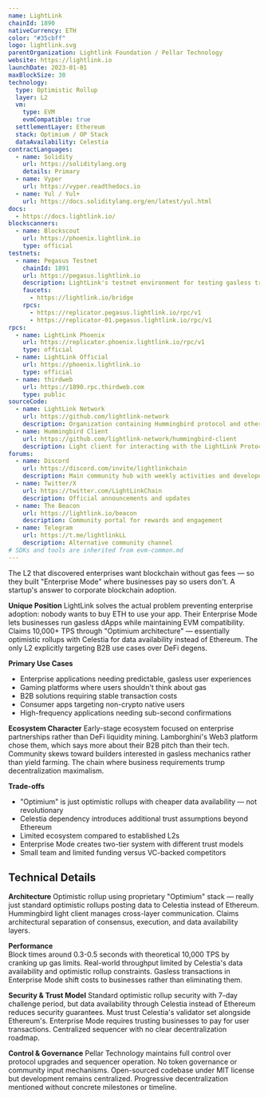 ```yaml
---
name: LightLink
chainId: 1890
nativeCurrency: ETH
color: "#35cbff"
logo: lightlink.svg
parentOrganization: Lightlink Foundation / Pellar Technology
website: https://lightlink.io
launchDate: 2023-01-01
maxBlockSize: 30
technology:
  type: Optimistic Rollup
  layer: L2
  vm:
    type: EVM
    evmCompatible: true
  settlementLayer: Ethereum
  stack: Optimium / OP Stack
  dataAvailability: Celestia
contractLanguages:
  - name: Solidity
    url: https://soliditylang.org
    details: Primary
  - name: Vyper
    url: https://vyper.readthedocs.io
  - name: Yul / Yul+
    url: https://docs.soliditylang.org/en/latest/yul.html
docs:
  - https://docs.lightlink.io/
blockscanners:
  - name: Blockscout
    url: https://phoenix.lightlink.io
    type: official
testnets:
  - name: Pegasus Testnet
    chainId: 1891
    url: https://pegasus.lightlink.io
    description: LightLink's testnet environment for testing gasless transactions and Enterprise Mode features.
    faucets:
      - https://lightlink.io/bridge
    rpcs:
      - https://replicator.pegasus.lightlink.io/rpc/v1
      - https://replicator-01.pegasus.lightlink.io/rpc/v1
rpcs:
  - name: LightLink Phoenix
    url: https://replicator.phoenix.lightlink.io/rpc/v1
    type: official
  - name: LightLink Official
    url: https://phoenix.lightlink.io
    type: official
  - name: thirdweb
    url: https://1890.rpc.thirdweb.com
    type: public
sourceCode:
  - name: LightLink Network
    url: https://github.com/lightlink-network
    description: Organization containing Hummingbird protocol and other core components
  - name: Hummingbird Client
    url: https://github.com/lightlink-network/hummingbird-client
    description: Light client for interacting with the LightLink Protocol
forums:
  - name: Discord
    url: https://discord.com/invite/lightlinkchain
    description: Main community hub with weekly activities and developer support
  - name: Twitter/X
    url: https://twitter.com/LightLinkChain
    description: Official announcements and updates
  - name: The Beacon
    url: https://lightlink.io/beacon
    description: Community portal for rewards and engagement
  - name: Telegram
    url: https://t.me/lightlinkLL
    description: Alternative community channel
# SDKs and tools are inherited from evm-common.md
---
```


The L2 that discovered enterprises want blockchain without gas fees — so they built "Enterprise Mode" where businesses pay so users don't. A startup's answer to corporate blockchain adoption.

**Unique Position**
LightLink solves the actual problem preventing enterprise adoption: nobody wants to buy ETH to use your app. Their Enterprise Mode lets businesses run gasless dApps while maintaining EVM compatibility. Claims 10,000+ TPS through "Optimium architecture" — essentially optimistic rollups with Celestia for data availability instead of Ethereum. The only L2 explicitly targeting B2B use cases over DeFi degens.

**Primary Use Cases**

- Enterprise applications needing predictable, gasless user experiences
- Gaming platforms where users shouldn't think about gas
- B2B solutions requiring stable transaction costs
- Consumer apps targeting non-crypto native users
- High-frequency applications needing sub-second confirmations

**Ecosystem Character**
Early-stage ecosystem focused on enterprise partnerships rather than DeFi liquidity mining. Lamborghini's Web3 platform chose them, which says more about their B2B pitch than their tech. Community skews toward builders interested in gasless mechanics rather than yield farming. The chain where business requirements trump decentralization maximalism.

**Trade-offs**

- "Optimium" is just optimistic rollups with cheaper data availability — not revolutionary
- Celestia dependency introduces additional trust assumptions beyond Ethereum
- Limited ecosystem compared to established L2s
- Enterprise Mode creates two-tier system with different trust models
- Small team and limited funding versus VC-backed competitors

## Technical Details

**Architecture**
Optimistic rollup using proprietary "Optimium" stack — really just standard optimistic rollups posting data to Celestia instead of Ethereum. Hummingbird light client manages cross-layer communication. Claims architectural separation of consensus, execution, and data availability layers.

**Performance**  
Block times around 0.3-0.5 seconds with theoretical 10,000 TPS by cranking up gas limits. Real-world throughput limited by Celestia's data availability and optimistic rollup constraints. Gasless transactions in Enterprise Mode shift costs to businesses rather than eliminating them.

**Security & Trust Model**
Standard optimistic rollup security with 7-day challenge period, but data availability through Celestia instead of Ethereum reduces security guarantees. Must trust Celestia's validator set alongside Ethereum's. Enterprise Mode requires trusting businesses to pay for user transactions. Centralized sequencer with no clear decentralization roadmap.

**Control & Governance**
Pellar Technology maintains full control over protocol upgrades and sequencer operation. No token governance or community input mechanisms. Open-sourced codebase under MIT license but development remains centralized. Progressive decentralization mentioned without concrete milestones or timeline.
